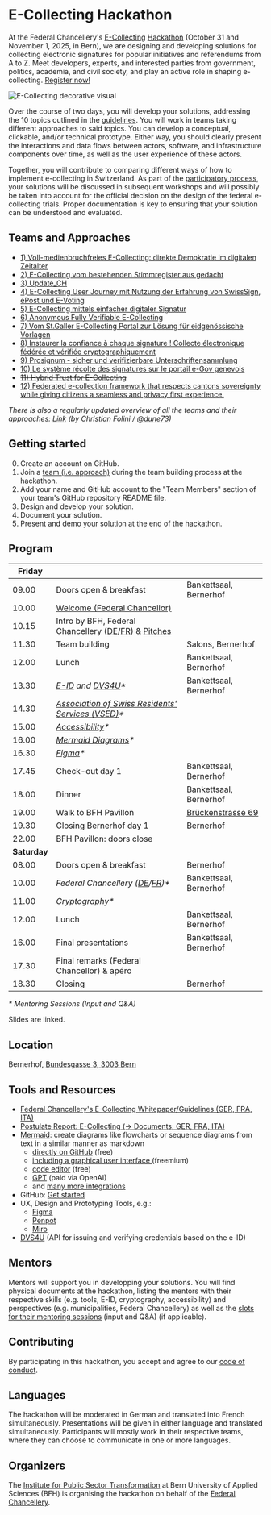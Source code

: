 # E-Collecting Hackathon
At the Federal Chancellery's [E-Collecting](https://www.bk.admin.ch/bk/de/home/politische-rechte/e-collecting.html) [Hackathon](https://www.bk.admin.ch/bk/de/home/politische-rechte/e-collecting/aktuelles.html) (October 31 and November 1, 2025, in Bern), we are designing and developing solutions for collecting electronic signatures for popular initiatives and referendums from A to Z. Meet developers, experts, and interested parties from government, politics, academia, and civil society, and play an active role in shaping e-collecting. [Register now!](https://findmind.ch/c/hackathon-registration)

![E-Collecting decorative visual](https://github.com/user-attachments/assets/ffa93f97-0f16-4abb-80ea-1d5dff9d4eba)

Over the course of two days, you will develop your solutions, addressing the 10 topics outlined in the [guidelines](https://www.bk.admin.ch/bk/de/home/politische-rechte/e-collecting/aktuelles.html). You will work in teams taking different approaches to said topics. You can develop a conceptual, clickable, and/or technical prototype. Either way, you should clearly present the interactions and data flows between actors, software, and infrastructure components over time, as well as the user experience of these actors.

Together, you will contribute to comparing different ways of how to implement e-collecting in Switzerland. As part of the [participatory process](https://www.bk.admin.ch/bk/de/home/politische-rechte/e-collecting/partizipativer_prozess.html), your solutions will be discussed in subsequent workshops and will possibly be taken into account for the official decision on the design of the federal e-collecting trials. Proper documentation is key to ensuring that your solution can be understood and evaluated.

## Teams and Approaches

- [1) Voll-medienbruchfreies E-Collecting: direkte  Demokratie im digitalen Zeitalter](https://github.com/swiss/e-collecting-hackathon-team1/)
- [2) E-Collecting vom bestehenden Stimmregister aus gedacht](https://github.com/swiss/e-collecting-hackathon-team2/)
- [3) Update_CH](https://github.com/swiss/e-collecting-hackathon-team3/)
- [4) E-Collecting User Journey mit Nutzung der Erfahrung von SwissSign, ePost und E-Voting](https://github.com/swiss/e-collecting-hackathon-team4/)
- [5) E-Collecting mittels einfacher digitaler Signatur](https://github.com/swiss/e-collecting-hackathon-team5/)
- [6) Anonymous Fully Verifiable E-Collecting](https://github.com/swiss/e-collecting-hackathon-team6/)
- [7) Vom St.Galler E-Collecting Portal zur Lösung für eidgenössische Vorlagen](https://github.com/swiss/e-collecting-hackathon-team7/)
- [8) Instaurer la confiance à chaque signature ! Collecte électronique fédérée et vérifiée cryptographiquement](https://github.com/swiss/e-collecting-hackathon-team8/)
- [9) Prosignum - sicher und verifizierbare Unterschriftensammlung](https://github.com/swiss/e-collecting-hackathon-team9/)
- [10) Le système récolte des signatures sur le portail e-Gov genevois](https://github.com/swiss/e-collecting-hackathon-team10/)
- ~~[11) Hybrid Trust for E-Collecting](https://github.com/swiss/e-collecting-hackathon-team11/)~~
- [12) Federated e-collection framework that respects cantons sovereignty while giving citizens a seamless and privacy first experience.](https://github.com/swiss/e-collecting-hackathon-team12/)

_There is also a regularly updated overview of all the teams and their approaches: [Link](https://gist.github.com/dune73/08cb549ea4c69e18a2d3dc32f1ab80c3#file-e-collecting-hackathon-overview-md) (by Christian Folini / [@dune73](https://github.com/dune73))_

## Getting started

0. Create an account on GitHub.
1. Join a [team (i.e. approach)](https://github.com/swiss/e-collecting-hackathon/tree/main?tab=readme-ov-file#teams-and-approaches) during the team building process at the hackathon.
2. Add your name and GitHub account to the "Team Members" section of your team's GitHub repository README file.
3. Design and develop your solution.
4. Document your solution.
5. Present and demo your solution at the end of the hackathon.


## Program

| **Friday**   |                              |                                           |
|--------------|------------------------------|-------------------------------------------|
| 09.00        | Doors open & breakfast       | Bankettsaal, Bernerhof                    |
|     10.00    | [Welcome (Federal Chancellor)](https://github.com/swiss/e-collecting-hackathon/tree/main/slides) |                                           |
| 10.15        | Intro by BFH, Federal Chancellery ([DE](https://github.com/swiss/e-collecting-hackathon/blob/main/slides/e-collecting-hackathon-start_DE.pdf)/[FR](https://github.com/swiss/e-collecting-hackathon/blob/main/slides/e-collecting-hackathon-start_FR.pdf)) & [Pitches](https://github.com/swiss/e-collecting-hackathon/tree/main?tab=readme-ov-file#teams-and-approaches) |                      |
| 11.30        | Team building                | Salons, Bernerhof                         |
|     12.00    |     Lunch                    | Bankettsaal, Bernerhof                    |
| 13.30        | _[E-ID](https://github.com/swiss/e-collecting-hackathon/blob/main/slides/E-ID.pdf) and [DVS4U](https://github.com/swiss/e-collecting-hackathon/blob/main/slides/DVS4U.pdf)*_            | Bankettsaal, Bernerhof                    |
| 14.30        | _[Association of Swiss Residents' Services (VSED)](https://github.com/swiss/e-collecting-hackathon/blob/main/slides/VSED.pdf)*_ |                     |
| 15.00        | _[Accessibility](https://github.com/swiss/e-collecting-hackathon/tree/main/slides/accessibility)*_             |                                           |
| 16.00        | _[Mermaid Diagrams](https://github.com/swiss/e-collecting-hackathon/blob/main/slides/Tech-Mermaid-Figma.pdf)*_          |                                           |
| 16.30        | _[Figma](https://github.com/swiss/e-collecting-hackathon/blob/main/slides/Tech-Mermaid-Figma.pdf)*_                     |                                           |
|     17.45    |     Check-out day 1          | Bankettsaal, Bernerhof                    |
|     18.00    |     Dinner                   | Bankettsaal, Bernerhof                    |
| 19.00        | Walk to BFH Pavillon         | [Brückenstrasse 69](https://www.openstreetmap.org/node/443520945) |
|     19.30    |     Closing Bernerhof day 1  | Bernerhof                                 |
| 22.00        | BFH Pavillon: doors close    |                                           |
| **Saturday** |                              |                                           |
| 08.00        | Doors open & breakfast       | Bernerhof                                 |
| 10.00        | _Federal Chancellery ([DE](https://github.com/swiss/e-collecting-hackathon/blob/main/slides/Bundeskanzlei_DE.pdf)/[FR](https://github.com/swiss/e-collecting-hackathon/blob/main/slides/ChancellerieFederale_FR.pdf))*_       | Bankettsaal, Bernerhof                    |
| 11.00        | _Cryptography*_              |                                           |
| 12.00        | Lunch                        | Bankettsaal, Bernerhof                    |
| 16.00        | Final presentations          | Bankettsaal, Bernerhof                    |
| 17.30        | Final remarks (Federal Chancellor) & apéro        |                                           |
| 18.30        | Closing                      | Bernerhof                                 |

_* Mentoring Sessions (Input and Q&A)_

Slides are linked.

## Location

Bernerhof, [Bundesgasse 3, 3003 Bern](https://www.openstreetmap.org/way/255112490#map=19/46.946220/7.441565)

## Tools and Resources

- [Federal Chancellery's E-Collecting Whitepaper/Guidelines (GER, FRA, ITA)](https://www.bk.admin.ch/bk/de/home/politische-rechte/e-collecting/aktuelles.html)
- [Postulate Report: E-Collecting (-> Documents; GER, FRA, ITA)](https://www.bk.admin.ch/bk/de/home/politische-rechte/e-collecting.html)
- [Mermaid](https://mermaid.js.org/ ): create diagrams like flowcharts or sequence diagrams from text in a similar manner as markdown 
	-  [directly on GitHub](https://github.blog/developer-skills/github/include-diagrams-markdown-files-mermaid/) (free)
  -  [including a graphical user interface ](https://www.mermaidchart.com) (freemium)
  -  [code editor](https://mermaid.live/) (free)
  -  [GPT](https://chatgpt.com/g/g-684cc36f30208191b21383b88650a45d-mermaid-chart-diagrams-and-charts) (paid via OpenAI)
  -  and [many more integrations](https://mermaid.js.org/ecosystem/integrations-community.html)
- GitHub: [Get started](https://docs.github.com/en/get-started/start-your-journey/hello-world)
- UX, Design and Prototyping Tools, e.g.:
	- [Figma](https://www.figma.com/) 
	- [Penpot](https://penpot.app/)
 	- [Miro](https://miro.com/)
- [DVS4U](https://heidi-universe.ch/en/index.html) (API for issuing and verifying credentials based on the e-ID)

## Mentors

Mentors will support you in developping your solutions. You will find physical documents at the hackathon, listing the mentors with their respective skills (e.g. tools, E-ID, cryptography, accessibility) and perspectives (e.g. municipalities, Federal Chancellery) as well as the [slots for their mentoring sessions](https://github.com/swiss/e-collecting-hackathon/tree/main?tab=readme-ov-file#program) (input and Q&A) (if applicable).

## Contributing

By participating in this hackathon, you accept and agree to our [code of conduct](/CONTRIBUTING.md).

## Languages

The hackathon will be moderated in German and translated into French simultaneously. Presentations will be given in either language and translated simultaneously. Participants will mostly work in their respective teams, where they can choose to communicate in one or more languages.

## Organizers

The [Institute for Public Sector Transformation](https://www.bfh.ch/en/research/research-areas/public-sector-transformation/) at Bern University of Applied Sciences (BFH) is organising the hackathon on behalf of the [Federal Chancellery](https://www.bk.admin.ch/bk/de/home.html).
